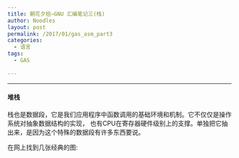 ```yaml
---
title: 朝花夕拾—GNU 汇编笔记三(栈)
author: Noodles
layout: post
permalink: /2017/01/gas_asm_part3
categories:
  - 语言
tags:
  - GAS
  
---
```


<!--more-->

 ---------------------------------------------------

#### 堆栈

 栈也是数据段，它是我们应用程序中函数调用的基础环境和机制。它不仅仅是操作系统对抽象数据结构的实现，
 也有CPU在寄存器硬件级别上的支撑。单独把它抽出来，是因为这个特殊的数据段有许多东西要说。

 在网上找到几张经典的图:
